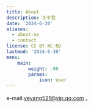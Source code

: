 ```yaml
---
title: About
description: 关于我
date: '2024-6-30'
aliases:
  - about-us
  - contact
license: CC BY-NC-ND
lastmod: '2024-6-30'
menu:
    main: 
        weight: -90
        params:
            icon: user
---
```



e-mail:yeyang521@vip.qq.com
。

